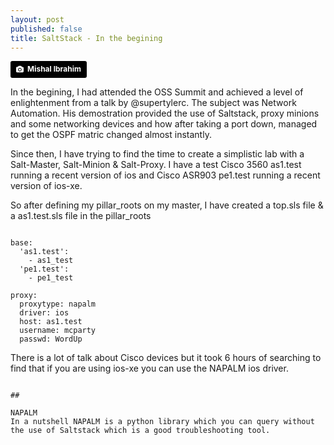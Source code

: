 ```yaml
---
layout: post
published: false
title: SaltStack - In the begining
---
```

<a style="background-color:black;color:white;text-decoration:none;padding:4px 6px;font-family:-apple-system, BlinkMacSystemFont, &quot;San Francisco&quot;, &quot;Helvetica Neue&quot;, Helvetica, Ubuntu, Roboto, Noto, &quot;Segoe UI&quot;, Arial, sans-serif;font-size:12px;font-weight:bold;line-height:1.2;display:inline-block;border-radius:3px" href="https://unsplash.com/@mishalibrahim?utm_medium=referral&amp;utm_campaign=photographer-credit&amp;utm_content=creditBadge" target="_blank" rel="noopener noreferrer" title="Download free do whatever you want high-resolution photos from Mishal Ibrahim"><span style="display:inline-block;padding:2px 3px"><svg xmlns="http://www.w3.org/2000/svg" style="height:12px;width:auto;position:relative;vertical-align:middle;top:-1px;fill:white" viewBox="0 0 32 32"><title>unsplash-logo</title><path d="M20.8 18.1c0 2.7-2.2 4.8-4.8 4.8s-4.8-2.1-4.8-4.8c0-2.7 2.2-4.8 4.8-4.8 2.7.1 4.8 2.2 4.8 4.8zm11.2-7.4v14.9c0 2.3-1.9 4.3-4.3 4.3h-23.4c-2.4 0-4.3-1.9-4.3-4.3v-15c0-2.3 1.9-4.3 4.3-4.3h3.7l.8-2.3c.4-1.1 1.7-2 2.9-2h8.6c1.2 0 2.5.9 2.9 2l.8 2.4h3.7c2.4 0 4.3 1.9 4.3 4.3zm-8.6 7.5c0-4.1-3.3-7.5-7.5-7.5-4.1 0-7.5 3.4-7.5 7.5s3.3 7.5 7.5 7.5c4.2-.1 7.5-3.4 7.5-7.5z"></path></svg></span><span style="display:inline-block;padding:2px 3px">Mishal Ibrahim</span></a>


In the begining, I had attended the OSS Summit and achieved a level of enlightenment from a talk by @supertylerc. The subject was Network Automation. His demostration provided the use of Saltstack, proxy minions and some networking devices and how after taking a port down, managed to get the OSPF matric changed almost instantly.

Since then, I have trying to find the time to create a simplistic lab with a Salt-Master, Salt-Minion & Salt-Proxy. I have a test Cisco 3560 as1.test running a recent version of ios and Cisco ASR903 pe1.test running a recent version of ios-xe.

So after defining my pillar_roots on my master, I have created a top.sls file & a as1.test.sls file in the pillar_roots

```cat top.sls as1_test.sls 

base:
  'as1.test':
    - as1_test
  'pe1.test':
    - pe1_test
    
proxy:
  proxytype: napalm
  driver: ios
  host: as1.test
  username: mcparty
  passwd: WordUp
```

There is a lot of talk about Cisco devices but it took 6 hours of searching to find that if you are using ios-xe you can use the NAPALM ios driver.


```

##

NAPALM
In a nutshell NAPALM is a python library which you can query without the use of Saltstack which is a good troubleshooting tool.


